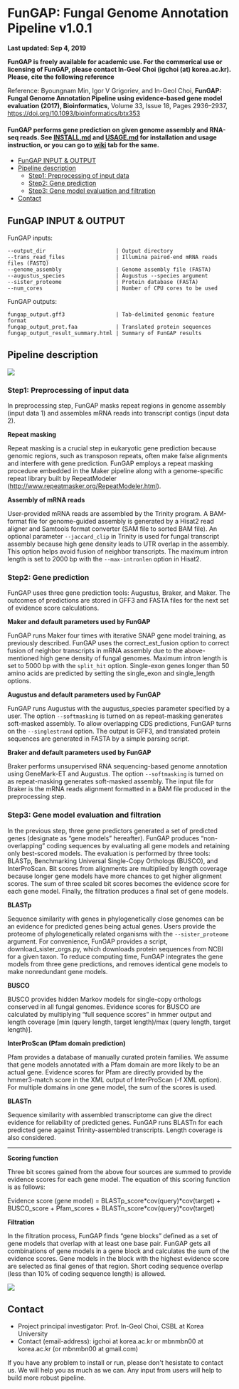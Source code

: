 # FunGAP: Fungal Genome Annotation Pipeline v1.0.1

**Last updated: Sep 4, 2019**

**FunGAP is freely available for academic use. For the commerical use or licensing of FunGAP, please contact In-Geol Choi (igchoi (at) korea.ac.kr). Please, cite the following reference**

Reference: Byoungnam Min,  Igor V Grigoriev, and In-Geol Choi, **FunGAP: Fungal Genome Annotation Pipeline using evidence-based gene model evaluation (2017), Bioinformatics**, Volume 33, Issue 18, Pages 2936–2937, https://doi.org/10.1093/bioinformatics/btx353

#### FunGAP performs gene prediction on given genome assembly and RNA-seq reads. See [INSTALL.md](../blob/master/INSTALL.md) and [USAGE.md](../blob/master/USAGE.md) for installation and usage instruction, or you can go to [wiki](../wiki) tab for the same.

* [FunGAP INPUT & OUTPUT](#inputoutput)
* [Pipeline description](#pipedesc)
  * [Step1: Preprocessing of input data](#step1)
  * [Step2: Gene prediction](#step2)
  * [Step3: Gene model evaluation and filtration](#step3)
* [Contact](#contact)

<a name="inputoutput"></a>
## FunGAP INPUT & OUTPUT

FunGAP inputs:
```
--output_dir                      | Output directory
--trans_read_files                | Illumina paired-end mRNA reads files (FASTQ)
--genome_assembly                 | Genome assembly file (FASTA)
--augustus_species                | Augustus --species argument
--sister_proteome                 | Protein database (FASTA)
--num_cores                       | Number of CPU cores to be used
```
FunGAP outputs:
```
fungap_output.gff3                | Tab-delimited genomic feature format
fungap_output_prot.faa            | Translated protein sequences
fungap_output_result_summary.html | Summary of FunGAP results
```

<a name="pipedesc"></a>
## Pipeline description

![](http://compbio.korea.ac.kr/bnmin/fungap/scheme_fungap_ver2.png)

<a name="step1"></a>
### Step1: Preprocessing of input data
In preprocessing step, FunGAP masks repeat regions in genome assembly (input data 1) and assembles mRNA reads into transcript contigs (input data 2). 

**Repeat masking**

Repeat masking is a crucial step in eukaryotic gene prediction because genomic regions, such as transposon repeats, often make false alignments and interfere with gene prediction. FunGAP employs a repeat masking procedure embedded in the Maker pipeline along with a genome-specific repeat library built by RepeatModeler (http://www.repeatmasker.org/RepeatModeler.html).

**Assembly of mRNA reads**

User-provided mRNA reads are assembled by the Trinity program. A BAM-format file for genome-guided assembly is generated by a Hisat2 read aligner and Samtools format converter (SAM file to sorted BAM file). An optional parameter ```--jaccard_clip``` in Trinity is used for fungal transcript assembly because high gene density leads to UTR overlap in the assembly. This option helps avoid fusion of neighbor transcripts. The maximum intron length is set to 2000 bp with the ```--max-intronlen``` option in Hisat2.

<a name="step2"></a>
### Step2: Gene prediction

FunGAP uses three gene prediction tools: Augustus, Braker, and Maker. The outcomes of predictions are stored in GFF3 and FASTA files for the next set of evidence score calculations.

**Maker and default parameters used by FunGAP**

FunGAP runs Maker four times with iterative SNAP gene model training, as previously described. FunGAP uses the correct_est_fusion option to correct fusion of neighbor transcripts in mRNA assembly due to the above-mentioned high gene density of fungal genomes. Maximum intron length is set to 5000 bp with the ```split_hit``` option. Single-exon genes longer than 50 amino acids are predicted by setting the single_exon and single_length options.

**Augustus and default parameters used by FunGAP**

FunGAP runs Augustus with the augustus_species parameter specified by a user. The option ```--softmasking``` is turned on as repeat-masking generates soft-masked assembly. To allow overlapping CDS predictions, FunGAP turns on the ```--singlestrand``` option. The output is GFF3, and translated protein sequences are generated in FASTA by a simple parsing script.

**Braker and default parameters used by FunGAP**

Braker performs unsupervised RNA sequencing-based genome annotation using GeneMark-ET and Augustus. The option ```--softmasking``` is turned on as repeat-masking generates soft-masked assembly. The input file for Braker is the mRNA reads alignment formatted in a BAM file produced in the preprocessing step.

<a name="step3"></a>
### Step3: Gene model evaluation and filtration

In the previous step, three gene predictors generated a set of predicted genes (designate as “gene models” hereafter). FunGAP produces “non-overlapping” coding sequences by evaluating all gene models and retaining only best-scored models. The evaluation is performed by three tools: BLASTp, Benchmarking Universal Single-Copy Orthologs (BUSCO), and InterProScan. Bit scores from alignments are multiplied by length coverage because longer gene models have more chances to get higher alignment scores. The sum of three scaled bit scores becomes the evidence score for each gene model. Finally, the filtration produces a final set of gene models.

**BLASTp**

Sequence similarity with genes in phylogenetically close genomes can be an evidence for predicted genes being actual genes. Users provide the proteome of phylogenetically related organisms with the ```--sister_proteome``` argument. For convenience, FunGAP provides a script, download_sister_orgs.py, which downloads protein sequences from NCBI for a given taxon. To reduce computing time, FunGAP integrates the gene models from three gene predictions, and removes identical gene models to make nonredundant gene models.

**BUSCO**

BUSCO provides hidden Markov models for single-copy orthologs conserved in all fungal genomes. Evidence scores for BUSCO are calculated by multiplying “full sequence scores” in hmmer output and length coverage [min (query length, target length)/max (query length, target length)].

**InterProScan (Pfam domain prediction)**

Pfam provides a database of manually curated protein families. We assume that gene models annotated with a Pfam domain are more likely to be an actual gene. Evidence scores for Pfam are directly provided by the hmmer3-match score in the XML output of InterProScan (-f XML option). For multiple domains in one gene model, the sum of the scores is used.

**BLASTn**

Sequence similarity with assembled transcriptome can give the direct evidence for reliability of predicted genes. FunGAP runs BLASTn for each predicted gene against Trinity-assembled transcripts. Length coverage is also considered.

****

**Scoring function**

Three bit scores gained from the above four sources are summed to provide evidence scores for each gene model. The equation of this scoring function is as follows:

Evidence score (gene model) = BLASTp_score*cov(query)*cov(target) + BUSCO_score + Pfam_scores + BLASTn_score\*cov(query)\*cov(target)

**Filtration**

In the filtration process, FunGAP finds “gene blocks” defined as a set of gene models that overlap with at least one base pair. FunGAP gets all combinations of gene models in a gene block and calculates the sum of the evidence scores. Gene models in the block with the highest evidence score are selected as final genes of that region. Short coding sequence overlap (less than 10% of coding sequence length) is allowed.

![](http://compbio.korea.ac.kr/bnmin/fungap/filtering.png)

<a name="contact"></a>
## Contact

* Project principal investigator: Prof. In-Geol Choi, CSBL at Korea University
* Contact (email-address): igchoi at korea.ac.kr or mbnmbn00 at korea.ac.kr (or mbnmbn00 at gmail.com)

If you have any problem to install or run, please don't hesistate to contact us. We will help you as much as we can. Any input from users will help to build more robust pipeline.
